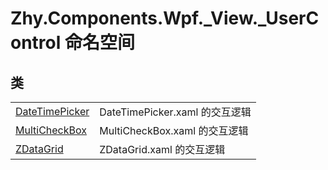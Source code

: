 # Zhy.Components.Wpf._View._UserControl 命名空间






## 类
<table>
<tr>
<td><a href="T_Zhy_Components_Wpf__View__UserControl_DateTimePicker">DateTimePicker</a></td>
<td>DateTimePicker.xaml 的交互逻辑</td></tr>
<tr>
<td><a href="T_Zhy_Components_Wpf__View__UserControl_MultiCheckBox">MultiCheckBox</a></td>
<td>MultiCheckBox.xaml 的交互逻辑</td></tr>
<tr>
<td><a href="T_Zhy_Components_Wpf__View__UserControl_ZDataGrid">ZDataGrid</a></td>
<td>ZDataGrid.xaml 的交互逻辑</td></tr>
</table>